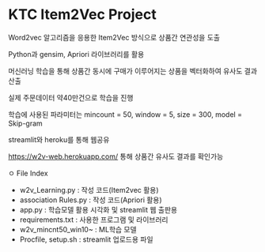 # KTC Item2Vec Project

Word2vec 알고리즘을 응용한 Item2Vec 방식으로 상품간 연관성을 도출

Python과 gensim, Apriori 라이브러리를 활용

머신러닝 학습을 통해 상품간 동시에 구매가 이루어지는 상품을 벡터화하여 유사도 결과 산출

실제 주문데이터 약40만건으로 학습을 진행

학습에 사용된 파라미터는 mincount = 50, window = 5, size = 300, model = Skip-gram

streamlit와 heroku를 통해 웹공유

https://w2v-web.herokuapp.com/ 통해 상품간 유사도 결과를 확인가능

ㅇ File Index
 * w2v_Learning.py : 작성 코드(Item2vec 활용)
 * association Rules.py : 작성 코드(Apriori 활용)
 * app.py : 학습모델 활용 시각화 및 streamlit 웹 출판용
 * requirements.txt : 사용한 프로그램 및 라이브러리
 * w2v_mincnt50_win10~ : ML학습 모델 
 * Procfile, setup.sh : streamlit 업로드용 파일
